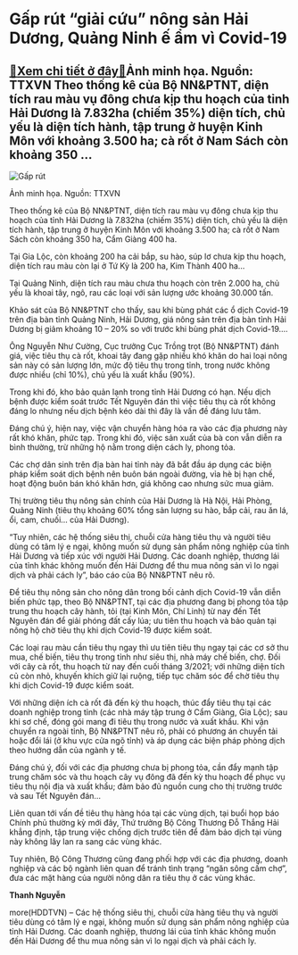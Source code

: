 Gấp rút “giải cứu” nông sản Hải Dương, Quảng Ninh ế ẩm vì Covid-19
==================================================================

[:gift:Xem chi tiết ở đây:gift:](https://hddtvn.com/gap-rut-giai-cuu-nong-san-hai-duong-quang-ninh-e-am-vi-covid-19/)Ảnh minh họa. Nguồn: TTXVN Theo thống kê của Bộ NN&PTNT, diện tích rau màu vụ đông chưa kịp thu hoạch của tỉnh Hải Dương là 7.832ha (chiếm 35%) diện tích, chủ yếu là diện tích hành, tập trung ở huyện Kinh Môn với khoảng 3.500 ha; cà rốt ở Nam Sách còn khoảng 350 …
------------------------------------------------------------------------------------------------------------------------------------------------------------------------------------------------------------------------------------------------------------------------





![Gấp rút ](https://hddtvn.com/wp-content/uploads/2021/02/82763966.jpg "Gấp rút ")


Ảnh minh họa. Nguồn: TTXVN



Theo thống kê của Bộ NN&PTNT, diện tích rau màu vụ đông chưa kịp thu hoạch của tỉnh Hải Dương là 7.832ha (chiếm 35%) diện tích, chủ yếu là diện tích hành, tập trung ở huyện Kinh Môn với khoảng 3.500 ha; cà rốt ở Nam Sách còn khoảng 350 ha, Cẩm Giàng 400 ha.


Tại Gia Lộc, còn khoảng 200 ha cải bắp, su hào, súp lơ chưa kịp thu hoạch, diện tích rau màu còn lại ở Tứ Kỳ là 200 ha, Kim Thành 400 ha…


Tại Quảng Ninh, diện tích rau màu chưa thu hoạch còn trên 2.000 ha, chủ yếu là khoai tây, ngô, rau các loại với sản lượng ước khoảng 30.000 tấn.


Khảo sát của Bộ NN&PTNT cho thấy, sau khi bùng phát các ổ dịch Covid-19 trên địa bàn tỉnh Quảng Ninh, Hải Dương, giá nông sản trên địa bàn tỉnh Hải Dương bị giảm khoảng 10 – 20% so với trước khi bùng phát dịch Covid-19.…


Ông Nguyễn Như Cường, Cục trưởng Cục Trồng trọt (Bộ NN&PTNT) đánh giá, việc tiêu thụ cà rốt, khoai tây đang gặp nhiều khó khăn do hai loại nông sản này có sản lượng lớn, mức độ tiêu thụ trong tỉnh, trong nước không được nhiều (chỉ 10%), chủ yếu là xuất khẩu (90%).


Trong khi đó, kho bảo quản lạnh trong tỉnh Hải Dương có hạn. Nếu dịch bệnh được kiểm soát trước Tết Nguyên đán thì việc tiêu thụ cà rốt không đáng lo nhưng nếu dịch bệnh kéo dài thì đây là vấn đề đáng lưu tâm.


Đáng chú ý, hiện nay, việc vận chuyển hàng hóa ra vào các địa phương này rất khó khăn, phức tạp. Trong khi đó, việc sản xuất của bà con vẫn diễn ra bình thường, trừ những hộ nằm trong diện cách ly, phong tỏa.


Các chợ dân sinh trên địa bàn hai tỉnh này đã bắt đầu áp dụng các biện pháp kiểm soát dịch bệnh nên buôn bán ngoài đường, vỉa hè bị hạn chế, hoạt động buôn bán khó khăn hơn, giá không cao nhưng sức mua giảm.


Thị trường tiêu thụ nông sản chính của Hải Dương là Hà Nội, Hải Phòng, Quảng Ninh (tiêu thụ khoảng 60% tổng sản lượng su hào, bắp cải, rau ăn lá, ổi, cam, chuối… của Hải Dương).


“Tuy nhiên, các hệ thống siêu thị, chuỗi cửa hàng tiêu thụ và người tiêu dùng có tâm lý e ngại, không muốn sử dụng sản phẩm nông nghiệp của tỉnh Hải Dương và tiếp xúc với người Hải Dương. Các doanh nghiệp, thương lái của tỉnh khác không muốn đến Hải Dương để thu mua nông sản vì lo ngại dịch và phải cách ly”, báo cáo của Bộ NN&PTNT nêu rõ.


Để tiêu thụ nông sản cho nông dân trong bối cảnh dịch Covid-19 vẫn diễn biến phức tạp, theo Bộ NN&PTNT, tại các địa phương đang bị phong tỏa tập trung thu hoạch cây hành, tỏi (tại Kinh Môn, Chí Linh) từ nay đến Tết Nguyên đán để giải phóng đất cấy lúa; ưu tiên thu hoạch và bảo quản tại nông hộ chờ tiêu thụ khi dịch Covid-19 được kiểm soát.


Các loại rau màu cần tiêu thụ ngay thì ưu tiên tiêu thụ ngay tại các cơ sở thu mua, chế biến, tiêu thụ trong tỉnh như siêu thị, nhà máy chế biến, chợ. Đối với cây cà rốt, thu hoạch từ nay đến cuối tháng 3/2021; với những diện tích củ còn nhỏ, khuyến khích giữ lại ruộng, tiếp tục chăm sóc để chờ tiêu thụ khi dịch Covid-19 được kiểm soát.


Với những diện ích cà rốt đã đến kỳ thu hoạch, thúc đẩy tiêu thụ tại các doanh nghiệp trong tỉnh (các nhà máy tập trung ở Cẩm Giàng, Gia Lộc); sau khi sơ chế, đóng gói mang đi tiêu thụ trong nước và xuất khẩu. Khi vận chuyển ra ngoài tỉnh, Bộ NN&PTNT nêu rõ, phải có phương án chuyển tải hoặc đổi lái (ở khu vực cửa ngõ tỉnh) và áp dụng các biện pháp phòng dịch theo hướng dẫn của ngành y tế.


Đáng chú ý, đối với các địa phương chưa bị phong tỏa, cần đẩy mạnh tập trung chăm sóc và thu hoạch cây vụ đông đã đến kỳ thu hoạch để phục vụ tiêu thụ nội địa và xuất khẩu; đảm bảo đủ nguồn cung cho thị trường trước và sau Tết Nguyên đán…


Liên quan tới vấn đề tiêu thụ hàng hóa tại các vùng dịch, tại buổi họp báo Chính phủ thường kỳ mới đây, Thứ trưởng Bộ Công Thương Đỗ Thắng Hải khẳng định, tập trung việc chống dịch trước tiên để đảm bảo dịch tại vùng này không lây lan ra sang các vùng khác.


Tuy nhiên, Bộ Công Thương cũng đang phối hợp với các địa phương, doanh nghiệp và các bộ ngành liên quan để tránh tình trạng “ngăn sông cấm chợ”, đưa các mặt hàng của người nông dân ra tiêu thụ ở các vùng khác.




**Thanh Nguyễn**



more(HDDTVN) – Các hệ thống siêu thị, chuỗi cửa hàng tiêu thụ và người tiêu dùng có tâm lý e ngại, không muốn sử dụng sản phẩm nông nghiệp của tỉnh Hải Dương. Các doanh nghiệp, thương lái của tỉnh khác không muốn đến Hải Dương để thu mua nông sản vì lo ngại dịch và phải cách ly.

